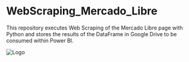 # WebScraping_Mercado_Libre
This repository executes Web Scraping of the Mercado Libre page with Python and stores the results of the DataFrame in Google Drive to be consumed within Power BI.


![Logo](https://cdn-icons-png.flaticon.com/128/5566/5566212.png)
